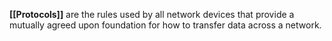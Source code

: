 **[[Protocols]]** are the rules used by all network devices that provide a mutually agreed upon foundation for how to transfer data across a network.
